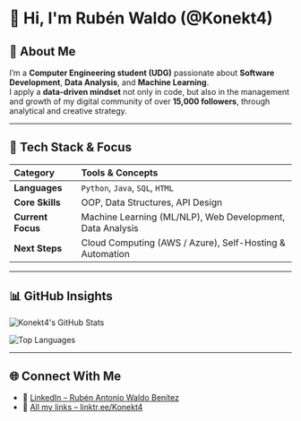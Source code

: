 # 👋 Hi, I'm Rubén Waldo (@Konekt4)

## 🧠 About Me

I’m a **Computer Engineering student (UDG)** passionate about **Software Development**, **Data Analysis**, and **Machine Learning**.  
I apply a **data-driven mindset** not only in code, but also in the management and growth of my digital community of over **15,000 followers**, through analytical and creative strategy.

---

## 🧰 Tech Stack & Focus

| Category | Tools & Concepts |
| :-- | :-- |
| **Languages** | `Python`, `Java`, `SQL`, `HTML` |
| **Core Skills** | OOP, Data Structures, API Design |
| **Current Focus** | Machine Learning (ML/NLP), Web Development, Data Analysis |
| **Next Steps** | Cloud Computing (AWS / Azure), Self-Hosting & Automation |

---

## 📊 GitHub Insights

![Konekt4's GitHub Stats](https://github-readme-stats.vercel.app/api?username=Konekt4&show_icons=true&theme=vue)

![Top Languages](https://github-readme-stats.vercel.app/api/top-langs/?username=Konekt4&layout=compact&theme=vue)

---

## 🌐 Connect With Me

- 💼 [LinkedIn – Rubén Antonio Waldo Benítez](https://www.linkedin.com/in/rubén-antonio-waldo-benítez-774826288)  
- 🔗 [All my links – linktr.ee/Konekt4](https://linktr.ee/Konekt4)
